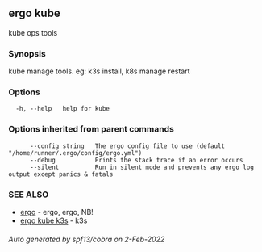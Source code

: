 ## ergo kube

kube ops tools

### Synopsis

kube manage tools. eg: k3s install, k8s manage restart

### Options

```
  -h, --help   help for kube
```

### Options inherited from parent commands

```
      --config string   The ergo config file to use (default "/home/runner/.ergo/config/ergo.yml")
      --debug           Prints the stack trace if an error occurs
      --silent          Run in silent mode and prevents any ergo log output except panics & fatals
```

### SEE ALSO

* [ergo](ergo.md)	 - ergo, ergo, NB!
* [ergo kube k3s](ergo_kube_k3s.md)	 - k3s

###### Auto generated by spf13/cobra on 2-Feb-2022
